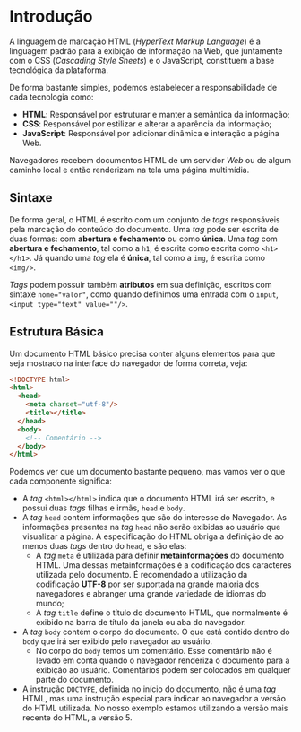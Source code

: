 # Introdução

A linguagem de marcação HTML (*HyperText Markup Language*) é a linguagem padrão
para a exibição de informação na Web, que juntamente com o CSS (*Cascading
Style Sheets*) e o JavaScript, constituem a base tecnológica da plataforma.

De forma bastante simples, podemos estabelecer a responsabilidade de cada
tecnologia como:

* **HTML**: Responsável por estruturar e manter a semântica da informação;
* **CSS**: Responsável por estilizar e alterar a aparência da informação;
* **JavaScript**: Responsável por adicionar dinâmica e interação a página Web.

Navegadores recebem documentos HTML de um servidor *Web* ou de algum caminho
local e então renderizam na tela uma página multimídia.


## Sintaxe

De forma geral, o HTML é escrito com um conjunto de *tags* responsáveis pela
marcação do conteúdo do documento. Uma *tag* pode ser escrita de duas formas:
com **abertura e fechamento** ou como **única**. Uma *tag* com **abertura e
fechamento**, tal como a `h1`, é escrita como escrita como `<h1></h1>`. Já
quando uma *tag* ela é **única**, tal como a `img`, é escrita como `<img/>`.

*Tags* podem possuir também **atributos** em sua definição, escritos com
sintaxe `nome="valor"`, como quando definimos uma entrada com o `input`,
`<input type="text" value=""/>`.


## Estrutura Básica

Um documento HTML básico precisa conter alguns elementos para que seja mostrado
na interface do navegador de forma correta, veja:

```html
<!DOCTYPE html>
<html>
  <head>
    <meta charset="utf-8"/>
    <title></title>
  </head>
  <body>
    <!-- Comentário -->
  </body>
</html>
```

Podemos ver que um documento bastante pequeno, mas vamos ver o que cada
componente significa:

  * A *tag* `<html></html>` indica que o documento HTML irá ser escrito,
    e possui duas *tags* filhas e irmãs, `head` e `body`.
  * A *tag* `head` contém informações que são do interesse do Navegador. As
    informações presentes na *tag* `head` não serão exibidas ao usuário que
    visualizar a página. A especificação do HTML obriga a definição de ao menos
    duas *tags* dentro do `head`, e são elas:
      - A *tag* `meta` é utilizada para definir **metainformações** do
        documento HTML. Uma dessas metainformações é a codificação dos
        caracteres utilizada pelo documento. É recomendado a utilização da
        codificação **UTF-8** por ser suportada na grande maioria dos
        navegadores e abranger uma grande variedade de idiomas do mundo;
      - A *tag* `title` define o título do documento HTML, que normalmente
        é exibido na barra de título da janela ou aba do navegador.
  * A *tag* `body` contém o corpo do documento. O que está contido dentro do
    `body` que irá ser exibido pelo navegador ao usuário.
      - No corpo do `body` temos um comentário. Esse comentário não é
        levado em conta quando o navegador renderiza o documento para a
        exibição ao usuário. Comentários podem ser colocados em qualquer parte
        do documento.
  * A instrução `DOCTYPE`, definida no início do documento, não é uma *tag*
    HTML, mas uma instrução especial para indicar ao navegador a versão do HTML
    utilizada. No nosso exemplo estamos utilizando a versão mais recente do
    HTML, a versão 5.

